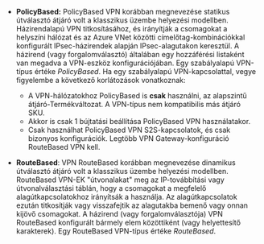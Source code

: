 * **PolicyBased:** PolicyBased VPN korábban megnevezése statikus útválasztó átjáró volt a klasszikus üzembe helyezési modellben. Házirendalapú VPN titkosításához, és irányítják a csomagokat a helyszíni hálózat és az Azure VNet közötti címelőtag-kombinációkkal konfigurált IPsec-házirendek alapján IPsec-alagutakon keresztül. A házirend (vagy forgalomválasztó) általában egy hozzáférési listaként van megadva a VPN-eszköz konfigurációjában. Egy szabályalapú VPN-típus értéke *PolicyBased*. Ha egy szabályalapú VPN-kapcsolattal, vegye figyelembe a következő korlátozások vonatkoznak:
  
  * A VPN-hálózatokhoz PolicyBased is **csak** használni, az alapszintű átjáró-Termékváltozat. A VPN-típus nem kompatibilis más átjáró SKU.
  * Akkor is csak 1 bújtatási beállítása PolicyBased VPN használatakor.
  * Csak használhat PolicyBased VPN S2S-kapcsolatok, és csak bizonyos konfigurációk. Legtöbb VPN Gateway-konfiguráció RouteBased VPN kell.
* **RouteBased**: VPN RouteBased korábban megnevezése dinamikus útválasztó átjáró volt a klasszikus üzembe helyezési modellben. RouteBased VPN-EK "útvonalakat" meg az IP-továbbítási vagy útvonalválasztási táblán, hogy a csomagokat a megfelelő alagútkapcsolatokhoz irányítsák a használja. Az alagútkapcsolatok ezután titkosítják vagy visszafejtik az alagutakba bemenő vagy onnan kijövő csomagokat. A házirend (vagy forgalomválasztója) VPN RouteBased konfigurált bármely elem közöttiként (vagy helyettesítő karakterek). Egy RouteBased VPN-típus értéke *RouteBased*.


